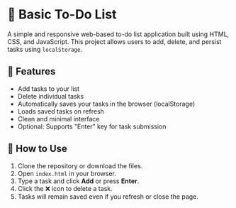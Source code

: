# 📝 Basic To-Do List

A simple and responsive web-based to-do list application built using HTML, CSS, and JavaScript. This project allows users to add, delete, and persist tasks using `localStorage`.

## 🚀 Features

- Add tasks to your list
- Delete individual tasks
- Automatically saves your tasks in the browser (localStorage)
- Loads saved tasks on refresh
- Clean and minimal interface
- Optional: Supports "Enter" key for task submission

## 🔧 How to Use

1. Clone the repository or download the files.
2. Open `index.html` in your browser.
3. Type a task and click **Add** or press **Enter**.
4. Click the ❌ icon to delete a task.
5. Tasks will remain saved even if you refresh or close the page.